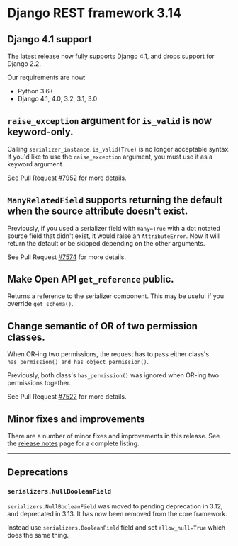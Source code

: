 <style>
.promo li a {
    float: left;
    width: 130px;
    height: 20px;
    text-align: center;
    margin: 10px 30px;
    padding: 150px 0 0 0;
    background-position: 0 50%;
    background-size: 130px auto;
    background-repeat: no-repeat;
    font-size: 120%;
    color: black;
}
.promo li {
    list-style: none;
}
</style>

# Django REST framework 3.14

## Django 4.1 support

The latest release now fully supports Django 4.1, and drops support for Django 2.2.

Our requirements are now:

* Python 3.6+
* Django 4.1, 4.0, 3.2, 3.1, 3.0

## `raise_exception` argument for `is_valid` is now keyword-only.

Calling `serializer_instance.is_valid(True)` is no longer acceptable syntax.
If you'd like to use the `raise_exception` argument, you must use it as a
keyword argument.

See Pull Request [#7952](https://github.com/django-commons/django-rest-framework/pull/7952) for more details.

## `ManyRelatedField` supports returning the default when the source attribute doesn't exist.

Previously, if you used a serializer field with `many=True` with a dot notated source field
that didn't exist, it would raise an `AttributeError`. Now it will return the default or be
skipped depending on the other arguments.

See Pull Request [#7574](https://github.com/django-commons/django-rest-framework/pull/7574) for more details.


## Make Open API `get_reference` public.

Returns a reference to the serializer component. This may be useful if you override `get_schema()`.

## Change semantic of OR of two permission classes.

When OR-ing two permissions, the request has to pass either class's `has_permission() and has_object_permission()`.

Previously, both class's `has_permission()` was ignored when OR-ing two permissions together.

See Pull Request [#7522](https://github.com/django-commons/django-rest-framework/pull/7522) for more details.

## Minor fixes and improvements

There are a number of minor fixes and improvements in this release. See the [release notes](release-notes.md) page for a complete listing.

---

## Deprecations

### `serializers.NullBooleanField`

`serializers.NullBooleanField` was moved to pending deprecation in 3.12, and deprecated in 3.13. It has now been removed from the core framework.

Instead use `serializers.BooleanField` field and set `allow_null=True` which does the same thing.
